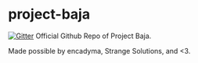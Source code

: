 # project-baja

[![Gitter](https://badges.gitter.im/Join%20Chat.svg)](https://gitter.im/encadyma/project-baja?utm_source=badge&utm_medium=badge&utm_campaign=pr-badge&utm_content=badge)
Official Github Repo of Project Baja.

Made possible by encadyma, Strange Solutions, and <3.

